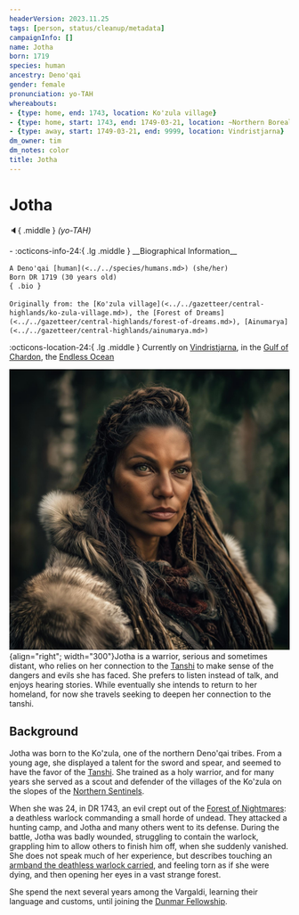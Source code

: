 ```yaml
---
headerVersion: 2023.11.25
tags: [person, status/cleanup/metadata]
campaignInfo: []
name: Jotha
born: 1719
species: human
ancestry: Deno'qai
gender: female
pronunciation: yo-TAH
whereabouts:
- {type: home, end: 1743, location: Ko'zula village}
- {type: home, start: 1743, end: 1749-03-21, location: ~Northern Boreal Forest~}
- {type: away, start: 1749-03-21, end: 9999, location: Vindristjarna}
dm_owner: tim
dm_notes: color
title: Jotha
---
```

# Jotha
:speaker:{ .middle } *(yo-TAH)*  
<div class="grid cards ext-narrow-margin ext-one-column" markdown>
- :octicons-info-24:{ .lg .middle } __Biographical Information__

    A Deno'qai [human](<../../species/humans.md>) (she/her)  
    Born DR 1719 (30 years old)  
    { .bio }

    Originally from: the [Ko'zula village](<../../gazetteer/central-highlands/ko-zula-village.md>), the [Forest of Dreams](<../../gazetteer/central-highlands/forest-of-dreams.md>), [Ainumarya](<../../gazetteer/central-highlands/ainumarya.md>)
</div>

:octicons-location-24:{ .lg .middle } Currently on [Vindristjarna](<../../things/ships/vindristjarna.md>), in the [Gulf of Chardon](<../../gazetteer/greater-chardon/gulf-of-chardon.md>), the [Endless Ocean](<../../gazetteer/endless-ocean.md>)


![Jotha](../../assets/jotha.jpg){align="right"; width="300"}Jotha is a warrior, serious and sometimes distant, who relies on her connection to the [Tanshi](<../../gods-and-religions/gods/tanshi/tanshi.md>) to make sense of the dangers and evils she has faced. She prefers to listen instead of talk, and enjoys hearing stories. While eventually she intends to return to her homeland, for now she travels seeking to deepen her connection to the tanshi. 
## Background
Jotha was born to the Ko'zula, one of the northern Deno'qai tribes. From a young age, she displayed a talent for the sword and spear, and seemed to have the favor of the [Tanshi](<../../gods-and-religions/gods/tanshi/tanshi.md>). She trained as a holy warrior, and for many years she served as a scout and defender of the villages of the Ko'zula on the slopes of the [Northern Sentinels](<../../gazetteer/northern-sentinels/northern-sentinels.md>). 

When she was 24, in DR 1743, an evil crept out of the [Forest of Nightmares](<../../gazetteer/northern-sentinels/forest-of-nightmares.md>): a deathless warlock commanding a small horde of undead. They attacked a hunting camp, and Jotha and many others went to its defense. During the battle, Jotha was badly wounded, struggling to contain the warlock, grappling him to allow others to finish him off, when she suddenly vanished. She does not speak much of her experience, but describes touching an [armband the deathless warlock carried](<../../campaigns/dunmari-frontier-campaign/treasure/cha-muttes-shadow-armband.md>), and feeling torn as if she were dying, and then opening her eyes in a vast strange forest. 

She spend the next several years among the Vargaldi, learning their language and customs, until joining the [Dunmar Fellowship](<../pcs/dunmar-fellowship/dunmar-fellowship.md>). 